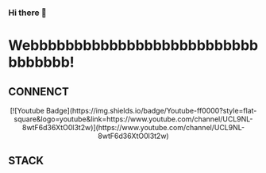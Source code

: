 ### Hi there 👋

<!--
**tjrgusdl41/tjrgusdl41** is a ✨ _special_ ✨ repository because its `README.md` (this file) appears on your GitHub profile.

Here are some ideas to get you started:

- 🔭 I’m currently working on ...
- 🌱 I’m currently learning ...
- 👯 I’m looking to collaborate on ...
- 🤔 I’m looking for help with ...
- 💬 Ask me about ...
- 📫 How to reach me: ...
- 😄 Pronouns: ...
- ⚡ Fun fact: ...
-->
<h1>Webbbbbbbbbbbbbbbbbbbbbbbbbbbbbbbbb!</h1>


<h2>
	CONNENCT
</h2>
<div align=center>
 [![Youtube Badge](https://img.shields.io/badge/Youtube-ff0000?style=flat-square&logo=youtube&link=https://www.youtube.com/channel/UCL9NL-8wtF6d36XtO0l3t2w)](https://www.youtube.com/channel/UCL9NL-8wtF6d36XtO0l3t2w) 
</div>
<h2>
STACK
</h2>
 
